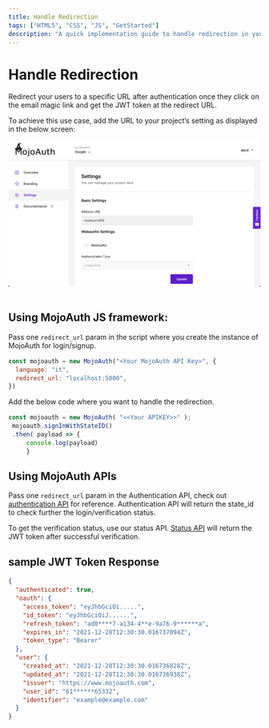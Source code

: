 ```yaml
---
title: Handle Redirection
tags: ["HTML5", "CSS", "JS", "GetStarted"]
description: "A quick implementation guide to handle redirection in your project."
---
```


# Handle Redirection

Redirect your users to a specific URL after authentication once they click on the email magic link and get the JWT token at the redirect URL.

To achieve this use case, add the URL to your project’s setting as displayed in the below screen:

<div id="mojoauth-preview "style="text-align:center">
  <img src="../../assets/common-images/redirection_url.png" alt="MojoAuth" />
</div>
<br/>

## Using MojoAuth JS framework:

Pass one `redirect_url` param in the script where you create the instance of MojoAuth for login/signup.

```js
const mojoauth = new MojoAuth("<Your MojoAuth API Key>", {
  language: "it",
  redirect_url: "localhost:5000",
})
```

Add the below code where you want to handle the redirection.

```js
const mojoauth = new MojoAuth( "<<Your APIKEY>>" );
 mojoauth.signInWithStateID()
 .then( payload => {
     console.log(payload)
     }
```

## Using MojoAuth APIs

Pass one `redirect_url` param in the Authentication API, check out [authentication API]() for reference. Authentication API will return the state_id to check further the login/verification status.

To get the verification status, use our status API. [Status API]() will return the JWT token after successful verification.

## sample JWT Token Response

```json
{
  "authenticated": true,
  "oauth": {
    "access_token": "eyJhbGciOi.....",
    "id_token": "eyJhbGciOiJ......",
    "refresh_token": "ad0****7-a134-4**e-9a76-9******a",
    "expires_in": "2021-12-28T12:30:30.016737094Z",
    "token_type": "Bearer"
  },
  "user": {
    "created_at": "2021-12-28T12:30:30.016736828Z",
    "updated_at": "2021-12-28T12:30:30.016736938Z",
    "issuer": "https://www.mojoauth.com",
    "user_id": "61******65332",
    "identifier": "example@example.com"
  }
}
```
